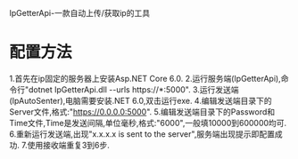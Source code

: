 IpGetterApi-一款自动上传/获取ip的工具

# 配置方法
1.首先在ip固定的服务器上安装Asp.NET Core 6.0.
2.运行服务端(IpGetterApi),命令行"dotnet IpGetterApi.dll --urls https://*:5000".
3.运行发送端(IpAutoSenter),电脑需要安装.NET 6.0,双击运行exe.
4.编辑发送端目录下的Server文件,格式:"https://0.0.0.0:5000".
5.编辑发送端目录下的Password和Time文件,Time是发送间隔,单位毫秒,格式:"6000",一般填10000到600000均可.
6.重新运行发送端,出现"x.x.x.x is sent to the server",服务端出现提示即配置成功.
7.使用接收端重复3到6步.